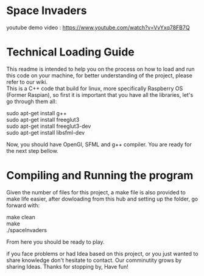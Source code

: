 # Space Invaders 

youtube demo video : https://www.youtube.com/watch?v=VvYxq78FB7Q

# Technical Loading Guide


This readme is intended to help you on the process on how to load and run this code on your machine, for better understanding of the project, please refer to our wiki. <br />
This is a C++ code that build for linux, more specifically Raspberry OS (Former Raspian), so first it is important that you have all the libraries, let's go through them all: <br />

sudo apt-get install g++ <br />
sudo apt-get install freeglut3 <br />
sudo apt-get install freeglut3-dev <br />
sudo apt-get install libsfml-dev <br />

Now, you should have OpenGl, SFML and g++ compiler. You are ready for the next step bellow. <br />

# Compiling and Running the program

Given the number of files for this project, a make file is also provided to make life easier, after dowloading from this hub and setting up the folder, go forward with: 

make clean <br />
make <br />
./spaceInvaders <br />

From here you should be ready to play. <br />

if you face problems or had Idea based on this project, or you just wanted to share knowledge don't hesitate to contact. 
Our comminutity grows by sharing Ideas.
Thanks for stopping by, Have fun!
